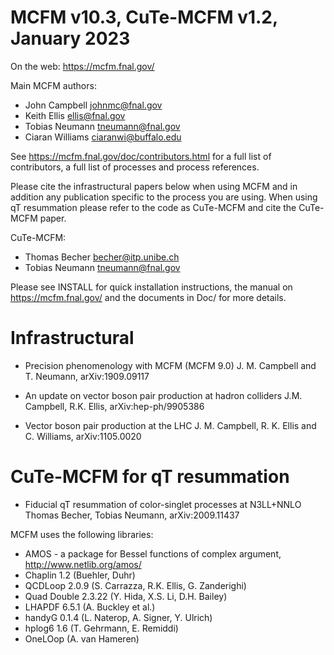 # MCFM v10.3, CuTe-MCFM v1.2, January 2023

On the web: https://mcfm.fnal.gov/

Main MCFM authors:
 - John Campbell <johnmc@fnal.gov>
 - Keith Ellis <ellis@fnal.gov>
 - Tobias Neumann <tneumann@fnal.gov>
 - Ciaran Williams <ciaranwi@buffalo.edu>

See https://mcfm.fnal.gov/doc/contributors.html for a full list of
contributors, a full list of processes and process references.

Please cite the infrastructural papers below when using MCFM and in addition
any publication specific to the process you are using. When using qT
resummation please refer to the code as CuTe-MCFM and cite the CuTe-MCFM paper.

CuTe-MCFM:
 - Thomas Becher <becher@itp.unibe.ch> 
 - Tobias Neumann <tneumann@fnal.gov>

Please see INSTALL for quick installation instructions, the manual on
https://mcfm.fnal.gov/ and the documents in Doc/ for more details.

# Infrastructural
 - Precision phenomenology with MCFM (MCFM 9.0)
   J. M. Campbell and T. Neumann, arXiv:1909.09117

 - An update on vector boson pair production at hadron colliders
   J.M. Campbell, R.K. Ellis, arXiv:hep-ph/9905386

 - Vector boson pair production at the LHC
   J. M. Campbell, R. K. Ellis and C. Williams, arXiv:1105.0020

# CuTe-MCFM for qT resummation
 - Fiducial qT resummation of color-singlet processes at N3LL+NNLO
   Thomas Becher, Tobias Neumann, arXiv:2009.11437

MCFM uses the following libraries:
  - AMOS - a package for Bessel functions of complex argument,
        http://www.netlib.org/amos/
  - Chaplin 1.2 (Buehler, Duhr)
  - QCDLoop 2.0.9 (S. Carrazza, R.K. Ellis, G. Zanderighi)
  - Quad Double 2.3.22 (Y. Hida, X.S. Li, D.H. Bailey)
  - LHAPDF 6.5.1 (A. Buckley et al.)
  - handyG 0.1.4 (L. Naterop, A. Signer, Y. Ulrich)
  - hplog6 1.6 (T. Gehrmann, E. Remiddi)
  - OneLOop (A. van Hameren)
